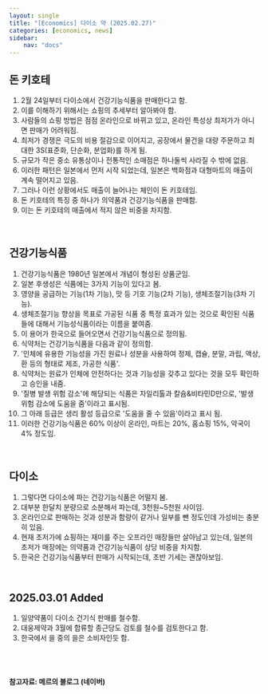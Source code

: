 ```yaml
---
layout: single
title: "[Economics] 다이소 약 (2025.02.27)"
categories: [economics, news]
sidebar:
    nav: "docs"
---
```


## 돈 키호테
1. 2월 24일부터 다이소에서 건강기능식품을 판매한다고 함.
1. 이를 이해하기 위해서는 쇼핑의 추세부터 알아봐야 함.
1. 사람들의 쇼핑 방법은 점점 온라인으로 바뀌고 있고, 온라인 특성상 최저가가 아니면 판매가 어려워짐.
1. 최저가 경쟁은 극도의 비용 절감으로 이어지고, 공장에서 물건을 대량 주문하고 최대한 3S(표준화, 단순화, 분업화)를 하게 됨.
1. 규모가 작은 중소 유통상이나 전통적인 소매점은 하나둘씩 사라질 수 밖에 없음.
1. 이러한 패턴은 일본에서 먼저 시작 되었는데, 일본은 백화점과 대형마트의 매출이 계속 떨어지고 있음.
1. 그러나 이런 상황에서도 매출이 늘어나는 체인이 돈 키호테임.
1. 돈 키호테의 특징 중 하나가 의약품과 건강기능식품을 판매함.
1. 이는 돈 키호테의 매출에서 적지 않은 비중을 차지함.

<br/>

## 건강기능식품
1. 건강기능식품은 1980년 일본에서 개념이 형성된 상품군임.
1. 일본 후생성은 식품에는 3가지 기능이 있다고 봄.
1. 영양을 공급하는 기능(1차 기능), 맛 등 기호 기능(2차 기능), 생체조절기능(3차 기능).
1. 생체조절기능 향상을 목표로 가공된 식품 중 특정 효과가 있는 것으로 확인된 식품들에 대해서 기능성식품이라는 이름을 붙여줌.
1. 이 용어가 한국으로 들어오면서 건강기능식품으로 정의됨.
1. 식약처는 건강기능식품을 다음과 같이 정의함.
1. '인체에 유용한 기능성을 가진 원료나 성분을 사용하여 정제, 캡슐, 분말, 과립, 액상, 환 등의 형태로 제조, 가공한 식품'.
1. 식약처는 원료가 인체에 안전하다는 것과 기능성을 갖추고 있다는 것을 모두 확인하고 승인을 내줌.
1. '질병 발생 위험 감소'에 해당되는 식품은 자일리톨과 칼슘&비타민D만으로, '발생 위험 감소에 도움을 줌'이라고 표시됨.
1. 그 아래 등급은 생리 활성 등급으로 '도움을 줄 수 있음'이라고 표시 됨.
1. 이러한 건강기능식품은 60% 이상이 온라인, 마트는 20%, 홈쇼핑 15%, 약국이 4% 정도임.

<br/>

## 다이소
1. 그렇다면 다이소에 파는 건강기능식품은 어떨지 봄.
1. 대부분 한달치 분량으로 소분해서 파는데, 3천원~5천원 사이임.
1. 온라인으로 판매하는 것과 성분과 함량이 같거나 일부를 뺀 정도인데 가성비는 충분히 있음.
1. 현재 초저가에 쇼핑하는 재미를 주는 오프라인 매장들만 살아남고 있는데, 일본의 초저가 매장에는 의약품과 건강기능식품이 상당 비중을 차지함.
1. 한국은 건강기능식품부터 판매가 시작되는데, 초반 기세는 괜찮아보임.

<br/>

## 2025.03.01 Added
1. 일양약품이 다이소 건기식 판매를 철수함.
1. 대웅제약과 3월에 합류할 종근당도 검토를 철수를 검토한다고 함.
1. 한국에서 을 중의 을은 소비자인듯 함.


<br/>
<br/>

#### 참고자료: 메르의 블로그 (네이버) 